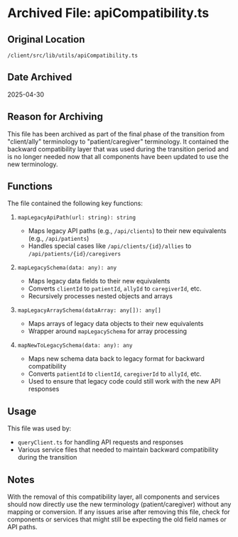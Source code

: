 # Archived File: apiCompatibility.ts

## Original Location
`/client/src/lib/utils/apiCompatibility.ts`

## Date Archived
2025-04-30

## Reason for Archiving
This file has been archived as part of the final phase of the transition from "client/ally" terminology to "patient/caregiver" terminology. It contained the backward compatibility layer that was used during the transition period and is no longer needed now that all components have been updated to use the new terminology.

## Functions
The file contained the following key functions:

1. `mapLegacyApiPath(url: string): string`
   - Maps legacy API paths (e.g., `/api/clients`) to their new equivalents (e.g., `/api/patients`)
   - Handles special cases like `/api/clients/{id}/allies` to `/api/patients/{id}/caregivers`

2. `mapLegacySchema(data: any): any`
   - Maps legacy data fields to their new equivalents
   - Converts `clientId` to `patientId`, `allyId` to `caregiverId`, etc.
   - Recursively processes nested objects and arrays

3. `mapLegacyArraySchema(dataArray: any[]): any[]`
   - Maps arrays of legacy data objects to their new equivalents
   - Wrapper around `mapLegacySchema` for array processing

4. `mapNewToLegacySchema(data: any): any`
   - Maps new schema data back to legacy format for backward compatibility
   - Converts `patientId` to `clientId`, `caregiverId` to `allyId`, etc.
   - Used to ensure that legacy code could still work with the new API responses

## Usage
This file was used by:
- `queryClient.ts` for handling API requests and responses
- Various service files that needed to maintain backward compatibility during the transition

## Notes
With the removal of this compatibility layer, all components and services should now directly use the new terminology (patient/caregiver) without any mapping or conversion. If any issues arise after removing this file, check for components or services that might still be expecting the old field names or API paths.
